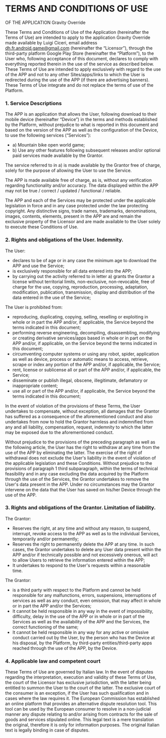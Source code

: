# TERMS AND CONDITIONS OF USE
OF THE APPLICATION Gravity Override

These Terms and Conditions of Use of the Application (hereinafter the Terms of Use) are intended to apply to the application Gravity Override made available by Luigi Ciceri, email address dh.fr.android.game@gmail.com (hereinafter the “Licensor”), through the third-party platform Google Play Store (hereinafter the “Platform”), to the User who, following acceptance of this document, declares to comply with everything reported therein in the use of the service as described below.
These Terms of Use are intended to apply exclusively with regard to the use of the APP and not to any other Sites/apps/links to which the User is redirected during the use of the APP (if there are advertising banners). These Terms of Use integrate and do not replace the terms of use of the Platform.

### 1. Service Descriptions
The APP is an application that allows the User, following download to their mobile device (hereinafter “Device”) in the terms and methods established by the Platform, without prejudice to what is reported in this document and based on the version of the APP as well as the configuration of the Device, to use the following services (“Services”):

- a) Mountain bike open world game;
- b) Use any other features following subsequent releases and/or optional paid services made available by the Grantor.

The service referred to in a) is made available by the Grantor free of charge, solely for the purpose of allowing the User to use the Service.

The APP is made available free of charge, as is, without any verification regarding functionality and/or accuracy. The data displayed within the APP may not be true / correct / updated / functional / reliable.

The APP and each of the Services may be protected under the applicable legislation in force and in any case protected under the law protecting copyright. Any distinctive signs, trade names, trademarks, denominations, images, contents, elements, present in the APP are and remain the exclusive property of the Licensor and are made available to the User solely to execute these Conditions of Use.

### 2. Rights and obligations of the User. Indemnity.
The User:

- declares to be of age or in any case the minimum age to download the APP and use the Service;
- is exclusively responsible for all data entered into the APP;
- by carrying out the activity referred to in letter a) grants the Grantor a license without territorial limits, non-exclusive, non-revocable, free of charge for the use, copying, reproduction, processing, adaptation, modification, publication, transmission, display and distribution of the data entered in the use of the Service;

The User is prohibited from:

- reproducing, duplicating, copying, selling, reselling or exploiting in whole or in part the APP and/or, if applicable, the Service beyond the terms indicated in this document;
- performing reverse engineering, decompiling, disassembling, modifying or creating derivative services/apps based in whole or in part on the APP and/or, if applicable, on the Service beyond the terms indicated in this document;
- circumventing computer systems or using any robot, spider, application as well as device, process or automatic means to access, retrieve, scrape or index any portion of the APP and/or, if applicable, the Service;
- rent, license or sublicense all or part of the APP and/or, if applicable, the Service;
- disseminate or publish illegal, obscene, illegitimate, defamatory or inappropriate content;
- use all or part of the APP and/or, if applicable, the Service beyond the terms indicated in this document;

In the event of violation of the provisions of these Terms, the User undertakes to compensate, without exception, all damages that the Grantor has suffered as a consequence of the aforementioned conduct and also undertakes from now to hold the Grantor harmless and indemnified from any and all liability, compensation, request, indemnity to which the latter may be exposed due to the aforementioned conduct.

Without prejudice to the provisions of the preceding paragraph as well as the following article, the User has the right to withdraw at any time from the use of the APP by eliminating the latter. The exercise of the right of withdrawal does not exclude the User's liability in the event of violation of the applicable legislation and these Conditions. Without prejudice to the provisions of paragraph 1 third subparagraph, within the terms of technical feasibility and in any case excluding the data acquired by the Platform through the use of the Services, the Grantor undertakes to remove the User's data present in the APP. Under no circumstances may the Grantor intervene on the data that the User has saved on his/her Device through the use of the APP.

### 3. Rights and obligations of the Grantor. Limitation of liability.
The Grantor:

- Reserves the right, at any time and without any reason, to suspend, interrupt, revoke access to the APP as well as to the individual Services, temporarily and/or permanently;
- Reserves the right to permanently delete the APP at any time. In such cases, the Grantor undertakes to delete any User data present within the APP and/or if technically possible and not excessively onerous, will act to allow Users to retrieve the information entered within the APP;
- It undertakes to respond to the User's requests within a reasonable time.

The Grantor:

- is a third party with respect to the Platform and cannot be held responsible for any malfunctions, errors, suspensions, interruptions of services as well as any conduct, even omission, that may affect in whole or in part the APP and/or the Services;
- It cannot be held responsible in any way in the event of impossibility, difficulty, delay in the use of the APP or in whole or in part of the Services as well as the availability of the APP and the Services, the correct functioning of the same;
- It cannot be held responsible in any way for any active or omissive conduct carried out by the User, by the person who has the Device at his disposal, by the Platform, by third-party entities/third-party apps reached through the use of the APP, by the Device.

### 4. Applicable law and competent court
These Terms of Use are governed by Italian law. In the event of disputes regarding the interpretation, execution and validity of these Terms of Use, the court of the Licensor has exclusive jurisdiction, with the latter being entitled to summon the User to the court of the latter. The exclusive court of the consumer is an exception, if the User has such qualification and in cases where the law requires it.
The European Commission has established an online platform that provides an alternative dispute resolution tool. This tool can be used by the European consumer to resolve in a non-judicial manner any dispute relating to and/or arising from contracts for the sale of goods and services stipulated online.
This legal text is a mere translation the original, therefore it is only for information purposes. The original Italian text is legally binding in case of disputes.
